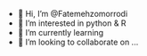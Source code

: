 - 👋 Hi, I’m @Fatemehzomorrodi
- 👀 I’m interested in python & R
- 🌱 I’m currently learning 
- 💞️ I’m looking to collaborate on ...
  

<!---
Fatemehzomorrodi/Fatemehzomorrodi is a ✨ special ✨ repository because its `README.md` (this file) appears on your GitHub profile.
You can click the Preview link to take a look at your changes.
--->
